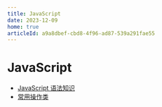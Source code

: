 ```yaml
---
title: JavaScript
date: 2023-12-09
home: true
articleId: a9a8dbef-cbd8-4f96-ad87-539a291fae55
---
```


# JavaScript

- [JavaScript 语法知识](base.md)
- [常用操作类](class.md)
